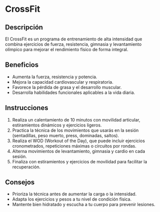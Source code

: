 # CrossFit

## Descripción
El CrossFit es un programa de entrenamiento de alta intensidad que combina ejercicios de fuerza, resistencia, gimnasia y levantamiento olímpico para mejorar el rendimiento físico de forma integral.

## Beneficios
- Aumenta la fuerza, resistencia y potencia.
- Mejora la capacidad cardiovascular y respiratoria.
- Favorece la pérdida de grasa y el desarrollo muscular.
- Desarrolla habilidades funcionales aplicables a la vida diaria.

## Instrucciones
1. Realiza un calentamiento de 10 minutos con movilidad articular, estiramientos dinámicos y ejercicios ligeros.
2. Practica la técnica de los movimientos que usarás en la sesión (sentadillas, peso muerto, press, dominadas, saltos).
3. Realiza el WOD (Workout of the Day), que puede incluir ejercicios cronometrados, repeticiones máximas o circuitos por rondas.
4. Alterna movimientos de levantamiento, gimnasia y cardio en cada sesión.
5. Finaliza con estiramientos y ejercicios de movilidad para facilitar la recuperación.

## Consejos
- Prioriza la técnica antes de aumentar la carga o la intensidad.
- Adapta los ejercicios y pesos a tu nivel de condición física.
- Mantente bien hidratado y escucha a tu cuerpo para prevenir lesiones.